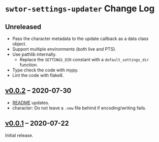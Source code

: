 # `swtor-settings-updater` Change Log

## Unreleased

* Pass the character metadata to the update callback as a data class object.
* Support multiple environments (both live and PTS).
* Use pathlib internally.
  * Replace the `SETTINGS_DIR` constant with a `default_settings_dir` function.
* Type check the code with mypy.
* Lint the code with flake8.

## [v0.0.2](https://github.com/ion1/swtor-settings-updater/releases/tag/v0.0.2) – 2020-07-30

* [README](README.md) updates.
* character: Do not leave a `.new` file behind if encoding/writing fails.

## [v0.0.1](https://github.com/ion1/swtor-settings-updater/releases/tag/v0.0.1) – 2020-07-22

Initial release.
